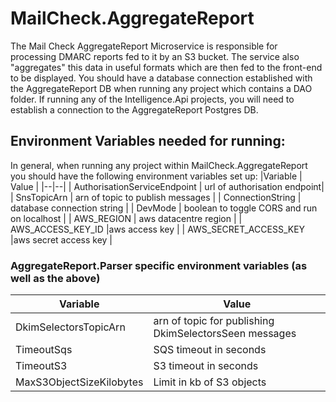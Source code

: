 # MailCheck.AggregateReport
The Mail Check AggregateReport Microservice is responsible for processing DMARC reports fed to it by an S3 bucket. The service also "aggregates" this data in useful formats which are then fed to the front-end to be displayed.
You should have a database connection established with the AggregateReport DB when running any project which contains a DAO folder. If running any of the Intelligence.Api projects, you will need to establish a connection to the AggregateReport Postgres DB.
## Environment Variables needed for running:
In general, when running any project within MailCheck.AggregateReport you should have the following environment variables set up:
|Variable  | Value |
|--|--|
| AuthorisationServiceEndpoint | url of authorisation endpoint| 
| SnsTopicArn | arn of topic to publish messages  |
| ConnectionString | database connection string | 
| DevMode | boolean to toggle CORS and run on localhost | 
| AWS_REGION | aws datacentre region  |
| AWS_ACCESS_KEY_ID |aws access key  |
| AWS_SECRET_ACCESS_KEY |aws secret access key  |



### AggregateReport.Parser specific environment variables (as well as the above)
|Variable  | Value |
|--|--|
| DkimSelectorsTopicArn |	arn of topic for publishing DkimSelectorsSeen messages   | 
| TimeoutSqs |	SQS timeout in seconds|
| TimeoutS3 |	S3 timeout in seconds | 
| MaxS3ObjectSizeKilobytes |	Limit in kb of S3 objects|